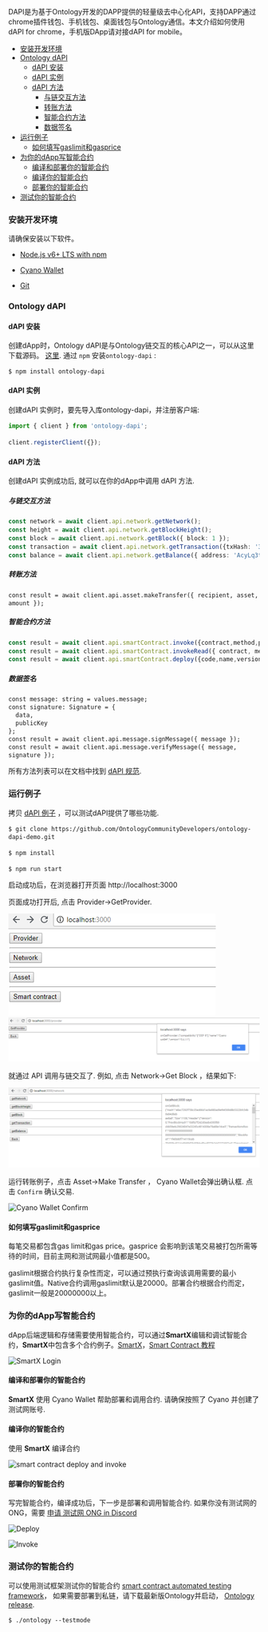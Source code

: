 
DAPI是为基于Ontology开发的DAPP提供的轻量级去中心化API，支持DAPP通过chrome插件钱包、手机钱包、桌面钱包与Ontology通信。本文介绍如何使用dAPI for chrome，手机版DApp请对接dAPI for mobile。

<!-- TOC -->

- [安装开发环境](#安装开发环境)
- [Ontology dAPI](#ontology-dapi)
    - [dAPI 安装](#dapi-安装)
    - [dAPI 实例](#dapi-实例)
    - [dAPI 方法](#dapi-方法)
        - [与链交互方法](#与链交互方法)
        - [转账方法](#转账方法)
        - [智能合约方法](#智能合约方法)
        - [数据签名](#数据签名)
- [运行例子](#运行例子)
    - [如何填写gaslimit和gasprice](#如何填写gaslimit和gasprice)
- [为你的dApp写智能合约](#为你的dapp写智能合约)
    - [编译和部署你的智能合约](#编译和部署你的智能合约)
    - [编译你的智能合约](#编译你的智能合约)
    - [部署你的智能合约](#部署你的智能合约)
- [测试你的智能合约](#测试你的智能合约)

<!-- /TOC -->

### 安装开发环境

请确保安装以下软件。

- [Node.js v6+ LTS with npm](https://nodejs.org/en/)

- [Cyano Wallet]( https://chrome.google.com/webstore/detail/ontology-web-wallet/dkdedlpgdmmkkfjabffeganieamfklkm)

- [Git](https://git-scm.com/)


### Ontology dAPI
#### dAPI 安装
创建dApp时，Ontology dAPI是与Ontology链交互的核心API之一，可以从这里下载源码。 [这里](https://github.com/ontio/ontology-dapi). 通过 ```npm``` 安装```ontology-dapi``` : 

```
$ npm install ontology-dapi
```

#### dAPI 实例

创建dAPI 实例时，要先导入库ontology-dapi，并注册客户端:

```typescript
import { client } from 'ontology-dapi';

client.registerClient({});
```

#### dAPI 方法
创建dAPI 实例成功后, 就可以在你的dApp中调用 dAPI 方法.
##### 与链交互方法
```typescript
const network = await client.api.network.getNetwork();
const height = await client.api.network.getBlockHeight();
const block = await client.api.network.getBlock({ block: 1 });
const transaction = await client.api.network.getTransaction({txHash: '314e24e5bb0bd88852b2f13e673e5dcdfd53bdab909de8b9812644d6871bc05f'});
const balance = await client.api.network.getBalance({ address: 'AcyLq3tokVpkMBMLALVMWRdVJ83TTgBUwU' });
```
##### 转账方法
```
const result = await client.api.asset.makeTransfer({ recipient, asset, amount });
```
##### 智能合约方法
```typescript
const result = await client.api.smartContract.invoke({contract,method,parameters,gasPrice,gasLimit,requireIdentity});
const result = await client.api.smartContract.invokeRead({ contract, method, parameters });
const result = await client.api.smartContract.deploy({code,name,version,author,email,description,needStorage,gasPrice,gasLimit});
```
##### 数据签名

```
const message: string = values.message;
const signature: Signature = {
  data,
  publicKey
};
const result = await client.api.message.signMessage({ message });
const result = await client.api.message.verifyMessage({ message, signature });
```

所有方法列表可以在文档中找到 [dAPI 规范](https://github.com/backslash47/OEPs/blob/oep-dapp-api/OEP-6/OEP-6.mediawiki). <br> 


### 运行例子

拷贝 [dAPI 例子](https://github.com/OntologyCommunityDevelopers/ontology-dapi-demo) ，可以测试dAPI提供了哪些功能.

```
$ git clone https://github.com/OntologyCommunityDevelopers/ontology-dapi-demo.git

$ npm install

$ npm run start
```

启动成功后，在浏览器打开页面 http://localhost:3000

页面成功打开后, 点击 Provider->GetProvider.

![dApp Demo Provider](https://raw.githubusercontent.com/ontio/documentation/master/docs/lib/images/dappdemofirstscreen.png)
![dApp Demo Get Provider](https://raw.githubusercontent.com/ontio/documentation/master/docs/lib/images/dappdemoregisterprovider.png)

就通过 API 调用与链交互了.  例如, 点击 Network->Get Block ，结果如下:

![dApp Demo getBlock](https://raw.githubusercontent.com/ontio/documentation/master/docs/lib/images/dappdemonetworkblock.png)

运行转账例子，点击 Asset->Make Transfer ， Cyano Wallet会弹出确认框. 点击 ```Confirm``` 确认交易.

![Cyano Wallet Confirm](https://raw.githubusercontent.com/ontio/documentation/master/docs/lib/images/demo.png)

#### 如何填写gaslimit和gasprice

每笔交易都包含gas limit和gas price。gasprice 会影响到该笔交易被打包所需等待的时间，目前主网和测试网最小值都是500。

gaslimit根据合约执行复杂性而定，可以通过预执行查询该调用需要的最小gaslimit值。Native合约调用gaslimit默认是20000。部署合约根据合约而定，gaslimit一般是20000000以上。


### 为你的dApp写智能合约

dApp后端逻辑和存储需要使用智能合约，可以通过**SmartX**编辑和调试智能合约，**SmartX**中包含多个合约例子。[SmartX](http://smartx.ont.io/)，[Smart Contract 教程](https://github.com/ontio/documentation/tree/master/smart-contract-tutorial)

![SmartX Login](https://raw.githubusercontent.com/ontio/documentation/master/docs/lib/images/smartx.png)


#### 编译和部署你的智能合约

**SmartX** 使用 Cyano Wallet 帮助部署和调用合约. 请确保按照了 Cyano 并创建了测试网账号.

#### 编译你的智能合约

使用 **SmartX** 编译合约

![smart contract deploy and invoke](https://raw.githubusercontent.com/ontio/documentation/master/docs/lib/images/smartx-deploy.png)

#### 部署你的智能合约

写完智能合约，编译成功后，下一步是部署和调用智能合约.  如果你没有测试网的ONG，需要 [申请 测试网 ONG in Discord](https://discordapp.com/channels/400884201773334540/453499298097922068)

![Deploy](https://s1.ax1x.com/2018/09/03/PzhTCd.png)



![Invoke](https://s1.ax1x.com/2018/09/03/Pz5JO0.png) 

### 测试你的智能合约

可以使用测试框架测试你的智能合约 [smart contract automated testing framework](https://github.com/ontio-community/ontology-sctf)， 如果需要部署到私链，请下载最新版Ontology并启动， [Ontology release](https://github.com/ontio/ontology/releases).
```
$ ./ontology --testmode 

```
